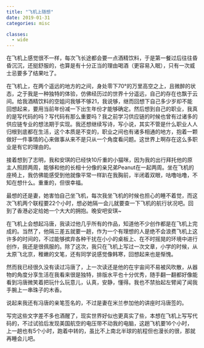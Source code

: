 ```yaml
---
title: "飞机上随想"
date: 2019-01-31
categories: misc

classes:
  - wide
---
```


在飞机上感觉很不一样，每次飞长途都会要一点酒精饮料，于是第一餐过后往往昏昏沉沉，还挺舒服的，也算是有十分正当的理由喝酒（更容易入眠），只有一次威士忌要多了结果吐了。

在飞机上，在两个遥远的地方的之间，身处零下70°的万里高空之上，且微醉的状态，之于我是一种独特的体验，仿佛经历过的世界十分遥远，自己的存在也飘于云间。给我酒精饮料的空姐问我够不够21，我说够，继而回想下自己多少岁却不能回想起来，要用当前年份减一下出生年份才能够确定。然后想到自己的职业，我真的是写代码的吗？写代码有那么重要吗？我之前学习供应链的时候也曾有过诸多的供应链专业的想法期于实现。我还想继续写诗，写小说，其实不管是什么职业人人归根到底都在生活，这个本质是不变的，职业之间也有诸多相通的地方，抱着一颗做好一件事情的心来做事从来不是只从一个角度看问题。这世界上啊存在这么多职业是有它的理由的。

接着想到了志明，我和安琪的已经快10斤重的小猫咪，因为我的出行拜托他的原主人照顾两周，能够和他的长相十分像的亲兄弟Peanut在一起两周。坐在飞机的座椅上，我仿佛能感受到他就像平常一样趴在我胸前，半闭着双眼，咕噜咕噜，不知在想什么。重重的，但很幸福。

最想的还是妻，她害怕自己坐飞机，每次我坐飞机的时候也担心的睡不着觉，而这次飞机两个联程要22个小时，想必她隔一会儿就要查一下飞机的航行状况吧。回到了香港必定给她一个大大的拥抱。晚安吧安琪~

在飞机上会想起冯唐，我读过他几乎所有的作品，知道他不少创作都是在飞机上完成的。当然了，他隔三差五就要一趟，作为一个有理想的人是绝不会浪费飞机上这许多的时间的，不过能够摈弃各种干扰在小小的桌板上、在不时摇晃的环境中进行创作，我还是很佩服的。除了这次，我只在飞机上写过一次文章，小学的时候，从太原飞北京，稚嫩的文笔，还有同学说感觉像韩寒，回想起来也是惭愧。

然而我已经很久没有读过冯唐了，上一次读还是他的在宇宙间不易被风吹散，从器物的角度分享生活在我看来很是独特，排版水平也十分优秀，随手翻一翻都好像能看到冯唐微笑着把玩什么玩意儿，认真，安静，懂得。我也不禁抬起左臂闻了闻我手腕上一串珠子的木香。

说起来我还有冯唐的亲笔签名的，不过是妻在米兰参加他的讲座时冯唐签的。

写完这些文字差不多也酒醒了，现实世界好似也更真实了些，本想在飞机上写写代码的，不过试验后发现美国航空的电压带不动我的电脑，这趟飞机要16个小时，上一趟也有5个小时，跑着中转的，虽比不上南北半球的航程但也漫长的很，那就再睡会儿吧。